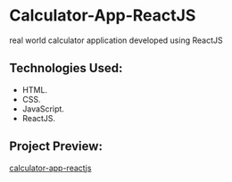 # Calculator-App-ReactJS

real world calculator application developed using ReactJS

## Technologies Used:

* HTML.
* CSS.
* JavaScript.
* ReactJS.

## Project Preview:

[calculator-app-reactjs](https://alitahir4024.github.io/calculator-app-in-react/)
